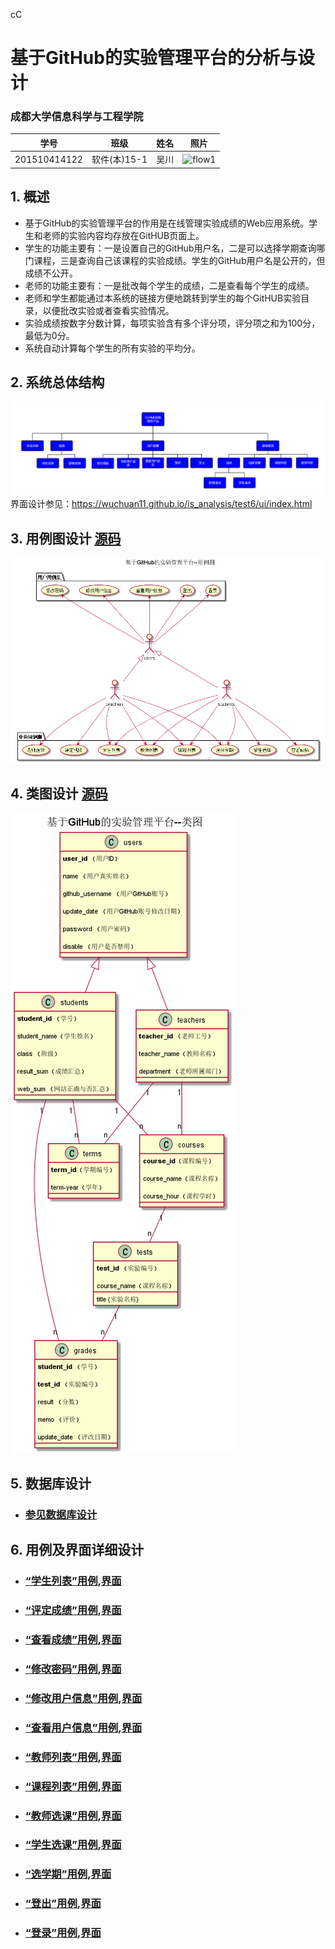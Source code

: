 cC﻿<!-- markdownlint-disable MD033-->
<!-- 禁止MD033类型的警告 https://www.npmjs.com/package/markdownlint -->

# 基于GitHub的实验管理平台的分析与设计

### 成都大学信息科学与工程学院

|学号|班级|姓名|照片|
|:-------:|:-------------: | :----------:|:---:|
|201510414122|软件(本)15-1|吴川|![flow1](../myself.jpg)|

## 1. 概述
- 基于GitHub的实验管理平台的作用是在线管理实验成绩的Web应用系统。学生和老师的实验内容均存放在GitHUB页面上。
- 学生的功能主要有：一是设置自己的GitHub用户名，二是可以选择学期查询哪门课程，三是查询自己该课程的实验成绩。学生的GitHub用户名是公开的，但成绩不公开。
- 老师的功能主要有：一是批改每个学生的成绩，二是查看每个学生的成绩。
- 老师和学生都能通过本系统的链接方便地跳转到学生的每个GitHUB实验目录，以便批改实验或者查看实验情况。
- 实验成绩按数字分数计算，每项实验含有多个评分项，评分项之和为100分，最低为0分。
- 系统自动计算每个学生的所有实验的平均分。
    
## 2. 系统总体结构
![](系统总体结构.png)
界面设计参见：https://wuchuan11.github.io/is_analysis/test6/ui/index.html
    
## 3. 用例图设计 [源码](src/UseCase.puml)
![](UseCase.png)

## 4. 类图设计 [源码](src/Class.puml)
![](./Class.png)

## 5. 数据库设计
- ### [参见数据库设计](./数据库设计.md)


    

## 6. 用例及界面详细设计
- ### [“学生列表”用例](./UseCase/学生列表.md),[界面](https://wuchuan11.github.io/is_analysis/test6/ui/index.html)
- ### [“评定成绩”用例](./UseCase/评定成绩.md),[界面](https://wuchuan11.github.io/is_analysis/test6/ui/评定成绩.html)
- ### [“查看成绩”用例](./UseCase/查看成绩.md),[界面](https://wuchuan11.github.io/is_analysis/test6/ui/查看成绩.html)
- ### [“修改密码”用例](./UseCase/修改密码.md),[界面](https://wuchuan11.github.io/is_analysis/test6/ui/顶部菜单.html)
- ### [“修改用户信息”用例](./UseCase/修改用户信息.md),[界面](https://wuchuan11.github.io/is_analysis/test6/ui/顶部菜单.html)
- ### [“查看用户信息”用例](./UseCase/查看用户信息.md),[界面](https://wuchuan11.github.io/is_analysis/test6/ui/顶部菜单.html)
- ### [“教师列表”用例](./UseCase/教师列表.md),[界面](https://wuchuan11.github.io/is_analysis/test6/ui/学生选课.html)
- ### [“课程列表”用例](./UseCase/课程列表.md),[界面](https://wuchuan11.github.io/is_analysis/test6/ui/老师选课.html)
- ### [“教师选课”用例](./UseCase/老师选课.md),[界面](https://wuchuan11.github.io/is_analysis/test6/ui/老师选课.html)
- ### [“学生选课”用例](./UseCase/学生选课.md),[界面](https://wuchuan11.github.io/is_analysis/test6/ui/学生选课.html)
- ### [“选学期”用例](./UseCase/选学期.md),[界面](https://wuchuan11.github.io/is_analysis/test6/ui/选学期.html)
- ### [“登出”用例](./UseCase/登出.md),[界面](https://wuchuan11.github.io/is_analysis/test6/ui/顶部菜单.html)
- ### [“登录”用例](./UseCase/登录.md),[界面](https://wuchuan11.github.io/is_analysis/test6/ui/登录.html)
    
